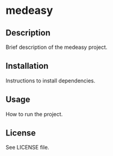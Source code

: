 ﻿# medeasy

## Description
Brief description of the medeasy project.

## Installation
Instructions to install dependencies.

## Usage
How to run the project.

## License
See LICENSE file.

